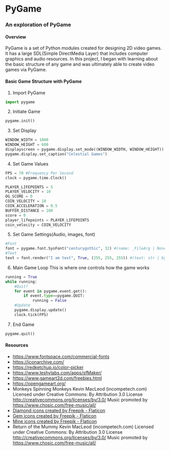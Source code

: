 # PyGame
### An exploration of PyGame
#### Overview
PyGame is a set of Python modules created for designing 2D video games. It has a large SDL(Simple DirectMedia Layer) that includes computer graphics and audio resources. In this project, I began with learning about the basic structure of any game and was ultimately able to create video games via PyGame.

#### Basic Game Structure with PyGame
1) Import PyGame
~~~python
import pygame
~~~
2) Initiate Game
~~~python
pygame.init()
~~~
3) Set Display
~~~python
WINDOW_WIDTH = 1000
WINDOW_HEIGHT = 600
displayscreen = pygame.display.set_mode((WINDOW_WIDTH, WINDOW_HEIGHT))
pygame.display.set_caption("Celestial Games")
~~~
4) Set Game Values
~~~python
FPS = 70 #Frequency Per Second
clock = pygame.time.Clock()

PLAYER_LIFEPOINTS = 5
PLAYER_VELOCITY = 10
OG_SCORE = 0
COIN_VELOCITY = 10
COIN_ACCELERATION = 0.5
BUFFER_DISTANCE = 100
score = 0
player_lifepoints = PLAYER_LIFEPOINTS
coin_velocity = COIN_VELOCITY
~~~
5) Set Game Settings(Audio, images, font)
~~~python
#Font
font = pygame.font.SysFont("centurygothic", 32) #(name: _FileArg | None, size: int)
#Text
text = font.render("I am text", True, (255, 255, 255)) #(text: str | bytes, antialias: bool, color: _ColorValue, background: _ColorValue | None = None)
~~~
6) Main Game Loop
This is where one controls how the game works
~~~python
running = True
while running:
    #Quit?
    for event in pygame.event.get():
        if event.type==pygame.QUIT:
            running = False
    #Update
    pygame.display.update()
    clock.tick(FPS)
~~~
7) End Game
~~~python
pygame.quit()
~~~
#### Resources
* https://www.fontspace.com/commercial-fonts
* https://iconarchive.com/
* https://redketchup.io/color-picker
* https://www.leshylabs.com/apps/sfMaker/
* https://www.gameart2d.com/freebies.html
* https://opengameart.org/
* Monkeys Spinning Monkeys Kevin MacLeod (incompetech.com)
Licensed under Creative Commons: By Attribution 3.0 License
http://creativecommons.org/licenses/by/3.0/
Music promoted by https://www.chosic.com/free-music/all/ 
* <a href="https://www.flaticon.com/free-icons/diamond" title="diamond icons">Diamond icons created by Freepik - Flaticon</a>
* <a href="https://www.flaticon.com/free-icons/gem" title="gem icons">Gem icons created by Freepik - Flaticon</a>
* <a href="https://www.flaticon.com/free-icons/mine" title="mine icons">Mine icons created by Freepik - Flaticon</a>
* Return of the Mummy Kevin MacLeod (incompetech.com)
Licensed under Creative Commons: By Attribution 3.0 License
http://creativecommons.org/licenses/by/3.0/
Music promoted by https://www.chosic.com/free-music/all/ 
